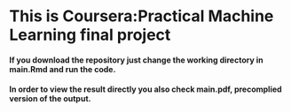 # This is Coursera:Practical Machine Learning final project

#### If you download the repository just change the working directory in main.Rmd and run the code.

#### In order to view the result directly you also check main.pdf, precomplied version of the output. 
